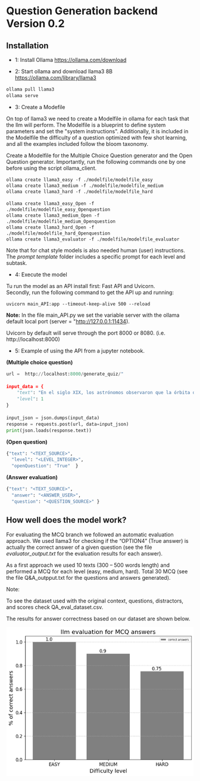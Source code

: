 # Question Generation backend Version 0.2

## Installation
- 1: Install Ollama
https://ollama.com/download

- 2: Start ollama and download llama3 8B
https://ollama.com/library/llama3

```python
ollama pull llama3
ollama serve
```
- 3: Create a Modefile

On top of llama3 we need to create a Modelfile in ollama for each task that the llm will perform. The Modelfile is a blueprint to define system parameters and set the "system instructions". Additionally, it is included in the Modelfile the difficulty of a question optimized with few shot learning, and all the examples included follow the bloom taxonomy. 

Create a Modelfile for the Multiple Choice Question generator and the Open Question generator. Importantly, run the following commands one by one before using the script ollama_client. 

```
ollama create llama3_easy -f ./modelfile/modelfile_easy
ollama create llama3_medium -f ./modelfile/modelfile_medium
ollama create llama3_hard -f ./modelfile/modelfile_hard

ollama create llama3_easy_Open -f ./modelfile/modelfile_easy_Openquestion
ollama create llama3_medium_Open -f ./modelfile/modelfile_medium_Openquestion
ollama create llama3_hard_Open -f ./modelfile/modelfile_hard_Openquestion
ollama create llama3_evaluator -f ./modelfile/modelfile_evaluator
```

Note that for chat style models is also needed human (user) instructions. The *prompt template* folder includes a specific prompt for each level and subtask.

- 4: Execute the model

Tu run the model as an API install first: Fast API and Uvicorn.  
Secondly, run the following command to get the API up and running:

```
uvicorn main_API:app --timeout-keep-alive 500 --reload  
```

<b>Note:</b> 
In the file main_API.py we set the variable server with the ollama default local port (server = "http://127.0.0.1:11434).


Uvicorn by default will serve through the port 8000 or 8080. (i.e. http://localhost:8000)

- 5: Example of using the API from a jupyter notebook. 

<b>(Multiple choice question)</b>

```python
url =  http://localhost:8000/generate_quiz/"

input_data = {
    "text": "En el siglo XIX, los astrónomos observaron que la órbita de Urano no seguía exactamente las leyes del movimiento planetario establecidas por Isaac Newton. Urbain Le Verrier en Francia y John Couch Adams en Inglaterra realizaron cálculos independientes para predecir la existencia y la posición de un planeta más allá de Urano que podría explicar esas perturbaciones. Finalmente, en 1846, el astrónomo Johann Gottfried Galle, en Berlín, observó Neptuno cerca de la posición predicha por Le Verrier y Adams. Este descubrimiento validó la teoría de la gravitación de Newton y demostró la utilidad de las matemáticas en la predicción de fenómenos astronómicos.",
    "level": 1
}

input_json = json.dumps(input_data)
response = requests.post(url, data=input_json)
print(json.loads(response.text)) 
```

<b>(Open question)</b>

```python
{"text": "<TEXT_SOURCE>",
  "level": "<LEVEL_INTEGER>",
  "openQuestion": "True"  }
```

<b>(Answer evaluation)</b>

```python
{"text": "<TEXT_SOURCE>",
  "answer": "<ANSWER_USER>",
  "question": "<QUESTION_SOURCE>" }
```

## How well does the model work?

For evaluating the MCQ branch we followed an automatic evaluation approach. We used llama3 for checking if the “OPTION4” (True answer) is actually the correct answer of a given question (see the file *evaluator_output.txt* for the evaluation results for each answer).


As a first approach we used 10 texts (300 – 500 words length) and performed a MCQ for each level (easy, medium, hard). Total 30 MCQ (see the file  Q&A_outpput.txt for the questions and answers generated).

Note: 

To see the dataset used with the original context, questions, distractors, and scores check QA_eval_dataset.csv.

The results for answer correctness based on our dataset are shown below.

![Answer results Image](llm_eval_image.png)
